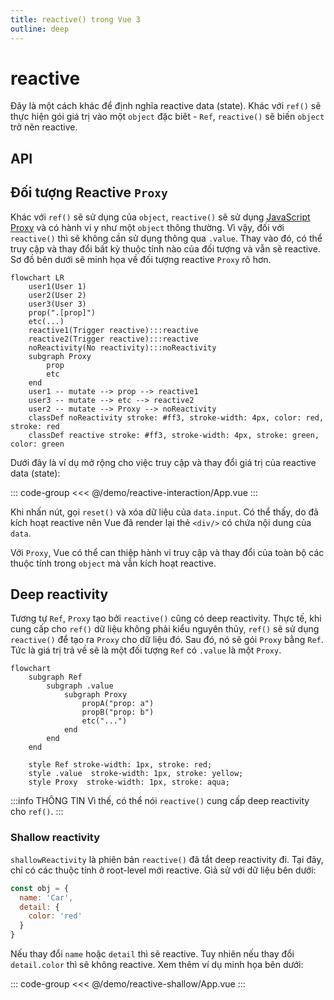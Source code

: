 ```yaml
---
title: reactive() trong Vue 3
outline: deep
---
```


# reactive

Đây là một cách khác để định nghĩa reactive data (state). Khác với `ref()` sẽ thực hiện gói giá trị vào một `object` đặc
biêt - `Ref`, `reactive()` sẽ biến `object` trở nên reactive.

## API

<!--@include: @/api/reactive.md{2,}-->

## Đối tượng Reactive `Proxy`

Khác với `ref()` sẽ sử dụng của `object`, `reactive()` sẽ sử
dụng [JavaScript Proxy](https://developer.mozilla.org/en-US/docs/Web/JavaScript/Reference/Global_Objects/Proxy) và có
hành vi y như một `object` thông thường. Vì vậy, đối với `reactive()` thì sẽ không cần sử dụng thông qua `.value`. Thay
vào đó, có thể truy cập và thay đổi bất kỳ thuộc tính nào của đối tượng và vẫn sẽ reactive. Sơ đồ bên dưới sẽ
minh họa về đối tượng reactive `Proxy` rõ hơn.

```mermaid
flowchart LR
    user1(User 1)
    user2(User 2)
    user3(User 3)
    prop(".[prop]")
    etc(...)
    reactive1(Trigger reactive):::reactive
    reactive2(Trigger reactive):::reactive
    noReactivity(No reactivity):::noReactivity
    subgraph Proxy
        prop
        etc
    end
    user1 -- mutate --> prop --> reactive1
    user3 -- mutate --> etc --> reactive2
    user2 -- mutate --> Proxy --> noReactivity
    classDef noReactivity stroke: #ff3, stroke-width: 4px, color: red, stroke: red
    classDef reactive stroke: #ff3, stroke-width: 4px, stroke: green, color: green
```

Dưới đây là ví dụ mở rộng cho việc truy cập và thay đổi giá trị của reactive data (state):

::: code-group
<<< @/demo/reactive-interaction/App.vue
:::

<DemoBlock>
<ReactiveInteraction/>
</DemoBlock>

Khi nhấn nút, gọi `reset()` và xóa dữ liệu của `data.input`. Có thể thấy, do đã kích hoạt reactive nên Vue đã render lại
thẻ `<div/>` có chứa nội dung của `data`.

Với `Proxy`, Vue có thể can thiệp hành vi truy cập và thay đổi của toàn bộ các thuộc tính trong `object` mà vẫn kích
hoạt reactive.

## Deep reactivity

Tương tự `Ref`, `Proxy` tạo bởi `reactive()` cũng có deep reactivity. Thực tế, khi cung cấp
cho `ref()` dữ liệu không phải kiểu nguyên thủy, `ref()` sẽ sử dụng `reactive()` để tạo ra `Proxy` cho dữ liệu đó. Sau
đó, nó sẽ gói `Proxy` bằng `Ref`. Tức là giá trị trả về sẽ là một đối tượng `Ref` có `.value` là một `Proxy`.

```mermaid
flowchart
    subgraph Ref
        subgraph .value
            subgraph Proxy
                propA("prop: a")
                propB("prop: b")
                etc("...")
            end
        end
    end
    
    style Ref stroke-width: 1px, stroke: red;
    style .value  stroke-width: 1px, stroke: yellow;
    style Proxy  stroke-width: 1px, stroke: aqua;
```

:::info THÔNG TIN
Vì thế, có thể nói `reactive()` cung cấp deep reactivity cho `ref()`.
:::

### Shallow reactivity

`shallowReactivity` là phiên bản `reactive()` đã tắt deep reactivity đi. Tại đây, chỉ có các thuộc tính ở root-level mới reactive. Giả sử với dữ liệu bên dưới:
```js
const obj = {
  name: 'Car',
  detail: {
    color: 'red'
  }
}
```

Nếu thay đổi `name` hoặc `detail` thì sẽ reactive. Tuy nhiên nếu thay đổi `detail.color` thì sẽ không reactive. Xem thêm ví dụ minh họa bên dưới:

::: code-group
<<< @/demo/reactive-shallow/App.vue
:::

<DemoBlock>
<ReactiveShallow/>
</DemoBlock>

<script>
import {default as ReactiveInteraction} from "../demo/reactive-interaction/App.vue";
import {default as ReactiveShallow} from "../demo/reactive-shallow/App.vue";
</script>